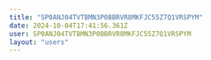 ```yaml
---
title: "SP0ANJ04TVTBMN3P0BBRVR8MKFJC55Z7Q1VRSPYM"
date: 2024-10-04T17:41:56.361Z
user: SP0ANJ04TVTBMN3P0BBRVR8MKFJC55Z7Q1VRSPYM
layout: "users"
---
```

    